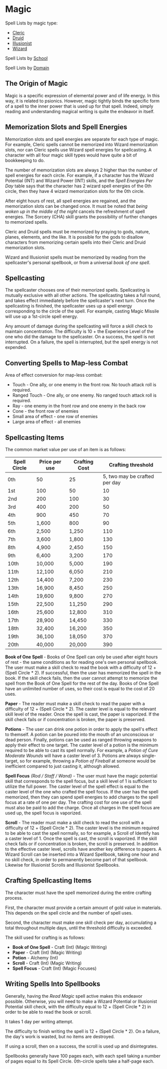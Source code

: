 # Magic

Spell Lists by magic type:

- [Cleric](/Magic/ClericList.md)
- [Druid](/Magic/DruidList.md)
- [Illusionist](/Magic/IllusionistList.md)
- [Wizard](/Magic/WizardList.md)

Spell Lists by [School](/Magic/Schools.md)

Spell Lists by [Domain](/Magic/Domains.md)

## The Origin of Magic

Magic is a specific expression of elemental power and of life energy. In this way, it is related to psionics. However, magic tightly binds the specific form of a spell to the inner power that is used up for that spell. Indeed, simply reading and understanding magical writing is quite the endeavor in itself.

## Memorization Slots and Spell Energies

Memorization slots and spell energies are separate for each type of magic. For example, Cleric spells cannot be memorized into Wizard memorization slots, nor can Cleric spells use Wizard spell energies for spellcasting. A character with all four magic skill types would have quite a bit of bookkeeping to do.

The number of memorization slots are always 2 higher than the number of spell energies for each circle. For example, if a character has the Wizard Potential (INT) and Wizard Power (INT) skills, and the *Spell Energies Per Day* table says that the character has 2 wizard spell energies of the 0th circle, then they have 4 wizard memorization slots for the 0th circle.

After eight hours of rest, all spell energies are regained, and the memorization slots can be changed once. It must be noted that *being woken up in the middle of the night* cancels the refreshment of spell energies. The Sorcery (CHA) skill grants the possibility of further changes to memorized spells.

Cleric and Druid spells must be memorized by praying to gods, nature, planes, elements, and the like. It is possible for the gods to disallow characters from memorizing certain spells into their Cleric and Druid memorization slots.

Wizard and Illusionist spells must be memorized by reading from the spellcaster's personal spellbook, or from a universal *book of one spell*.

## Spellcasting

The spellcaster chooses one of their memorized spells. Spellcasting is mutually exclusive with all other actions. The spellcasting takes a full round, and takes effect immediately before the spellcaster's next turn. Once the spellcasting is finished, the spellcaster uses up a spell energy corresponding to the circle of the spell. For example, casting Magic Missile will use up a 1st-circle spell energy.

Any amount of damage during the spellcasting will force a skill check to maintain concentration. The difficulty is 10 + the Experience Level of the one who did the damage to the spellcaster. On a success, the spell is not interrupted. On a failure, the spell is interrupted, but the spell energy is not expended.

## Converting Spells to Map-less Combat

Area of effect conversion for map-less combat:

- Touch - One ally, or one enemy in the front row. No touch attack roll is required.
- Ranged Touch - One ally, or one enemy. No ranged touch attack roll is required.
- Ray - one enemy in the front row and one enemy in the back row
- Cone - the front row of enemies
- Small area of effect - one row of enemies
- Large area of effect - all enemies

## Spellcasting Items

The common market value per use of an item is as follows:

| Spell Circle | Price per use | Crafting Cost | Crafting threshold |
| ---          | ---           | ---           | ---      |
| 0th          | 50            | 25            | 5, two may be crafted per day
| 1st          | 100           | 50            | 10
| 2nd          | 200           | 100           | 30
| 3rd          | 400           | 200           | 50
| 4th          | 900           | 450           | 70
| 5th          | 1,600         | 800           | 90
| 6th          | 2,500         | 1,250         | 110
| 7th          | 3,600         | 1,800         | 130
| 8th          | 4,900         | 2,450         | 150
| 9th          | 6,400         | 3,200         | 170
| 10th         | 10,000        | 5,000         | 190
| 11th         | 12,100        | 6,050         | 210
| 12th         | 14,400        | 7,200         | 230
| 13th         | 16,900        | 8,450         | 250
| 14th         | 19,600        | 9,800         | 270
| 15th         | 22,500        | 11,250        | 290
| 16th         | 25,600        | 12,800        | 310
| 17th         | 28,900        | 14,450        | 330
| 18th         | 32,400        | 16,200        | 350
| 19th         | 36,100        | 18,050        | 370
| 20th         | 40,000        | 20,000        | 390

**Book of One Spell** - Books of One Spell can only be used after eight hours of rest - the same conditions as for reading one's own personal spellbook. The user must make a skill check to read the book with a difficulty of 12 + (Spell Circle * 2). If successful, then the user has memorized the spell in the book. If the skill check fails, then the user cannot attempt to memorize the spell from the Book of One Spell for the rest of the day. Books of One Spell have an unlimited number of uses, so their cost is equal to the cost of 20 uses.

**Paper** - The reader must make a skill check to read the paper with a difficulty of 12 + (Spell Circle * 2). The caster level is equal to the relevant skill level of the reader. Once the spell is cast, the paper is vaporized. If the skill check fails or if concentration is broken, the paper is preserved.

**Potions** - The user can drink one potion in order to apply the spell's effect to themself. A potion can be poured into the mouth of an unconscious or dead person. Finally, potions can be used as ranged throwing weapons to apply their effect to one target. The caster level of a potion is the minimum required to be able to cast its spell normally. For example, a *Potion of Cure Moderate Wounds* will have a caster level of 3. Potions are always single-target, so for example, throwing a *Potion of Fireball* at someone would be inefficient compared to just casting it, although allowed.

**Spell Focus** *(Rod / Staff / Wand)* - The user must have the magic potential skill that corresponds to the spell focus, but a skill level of 1 is sufficient to utilize the full power. The caster level of the spell effect is equal to the caster level of the one who crafted the spell focus. If the user has the spell memorized, then they can spend spell energies to add charges to the spell focus at a rate of one per day. The crafting cost for one use of the spell must also be paid to add the charge. Once all charges in the spell focus are used up, the spell focus is vaporized.

**Scroll** - The reader must make a skill check to read the scroll with a difficulty of 12 + (Spell Circle * 2). The caster level is the minimum required to be able to cast the spell normally, so for example, a Scroll of Identify has a caster level of 1. Once the spell is cast, the scroll is vaporized. If the skill check fails or if concentration is broken, the scroll is preserved. In addition to the effective caster level, scrolls have another key difference to papers. A Wizard Scroll can be inserted into a Wizard Spellbook, taking one hour and no skill check, in order to permanently become part of that spellbook. Likewise for Illusionist Scrolls and Illusionist Spellbooks.

## Crafting Spellcasting Items

The character must have the spell memorized during the entire crafting process.

First, the character must provide a certain amount of gold value in materials. This depends on the spell circle and the number of spell uses.

Second, the character must make one skill check per day, accumulating a total throughout multiple days, until the threshold difficulty is exceeded.

The skill used for crafting is as follows:

- **Book of One Spell** - Craft (Int) (Magic Writing)
- **Paper** - Craft (Int) (Magic Writing)
- **Potion** - Alchemy (Int)
- **Scroll** - Craft (Int) (Magic Writing)
- **Spell Focus** - Craft (Int) (Magic Focuses)

## Writing Spells Into Spellbooks

Generally, having the *Read Magic* spell active makes this endeavor possible. Otherwise, you will need to make a Wizard Potential or Illusionist Potential skill check, with the difficulty equal to 12 + (Spell Circle * 2) in order to be able to read the book or scroll.

It takes 1 day per writing attempt.

The difficulty to finish writing the spell is 12 + (Spell Circle * 2). On a failure, the day's work is wasted, but no items are destroyed.

If using a scroll, then on a success, the scroll is used up and disintegrates.

Spellbooks generally have 100 pages each, with each spell taking a number of pages equal to its Spell Circle. 0th-circle spells take a half-page each.
